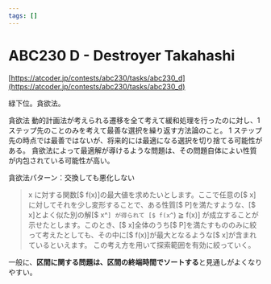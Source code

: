```yaml
---
tags: []
---
```


# ABC230 D - Destroyer Takahashi

[https://atcoder.jp/contests/abc230/tasks/abc230_d](https://atcoder.jp/contests/abc230/tasks/abc230_d)

緑下位。貪欲法。

貪欲法
動的計画法が考えられる遷移を全て考えて緩和処理を行ったのに対し、1 ステップ先のことのみを考えて最善な選択を繰り返す方法論のこと。
1 ステップ先の時点では最善ではないが、将来的には最適になる選択を切り捨てる可能性がある。
貪欲法によって最適解が導けるような問題は、その問題自体によい性質が内包されている可能性が高い。

貪欲法パターン：交換しても悪化しない

> x に対する関数[$ f(x)]の最大値を求めたいとします。ここで任意の[$ x]に対してそれを少し変形することで、ある性質[$ P]を満たすような、[$ x]とよく似た別の解[$ x^`] が得られて
> [$ f(x^`) ≧ f(x)]
> が成立することが示せたとします。このとき、[$ x]全体のうち[$ P]を満たすもののみに絞って考えたとしても、その中に[$ f(x)]が最大となるような[$ x]が含まれているといえます。
> この考え方を用いて探索範囲を有効に絞っていく。

一般に、**区間に関する問題は、区間の終端時間でソートする**と見通しがよくなりやすい。
